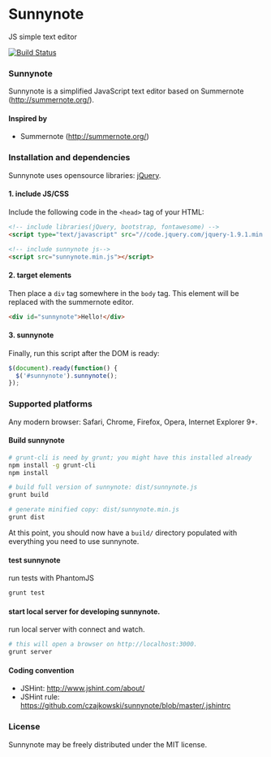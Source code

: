 # Sunnynote
JS simple text editor

[![Build Status](https://travis-ci.org/czajkowski/sunnynote.svg)](https://travis-ci.org/czajkowski/sunnynote)

### Sunnynote
Sunnynote is a simplified JavaScript text editor based on Summernote (http://summernote.org/).

#### Inspired by
* Summernote (http://summernote.org/)

### Installation and dependencies

Sunnynote uses opensource libraries: [jQuery](http://jquery.com/).

#### 1. include JS/CSS

Include the following code in the `<head>` tag of your HTML:

```html
<!-- include libraries(jQuery, bootstrap, fontawesome) -->
<script type="text/javascript" src="//code.jquery.com/jquery-1.9.1.min.js"></script> 

<!-- include sunnynote js-->
<script src="sunnynote.min.js"></script>
```

#### 2. target elements

Then place a `div` tag somewhere in the `body` tag. This element will be replaced with the summernote editor.

```html
<div id="sunnynote">Hello!</div>
```

#### 3. sunnynote

Finally, run this script after the DOM is ready:

```javascript
$(document).ready(function() {
  $('#sunnynote').sunnynote();
});
```

### Supported platforms

Any modern browser: Safari, Chrome, Firefox, Opera, Internet Explorer 9+.


#### Build sunnynote
```bash
# grunt-cli is need by grunt; you might have this installed already
npm install -g grunt-cli
npm install

# build full version of sunnynote: dist/sunnynote.js
grunt build

# generate minified copy: dist/sunnynote.min.js
grunt dist
```
At this point, you should now have a `build/` directory populated with everything you need to use sunnynote.

#### test sunnynote
run tests with PhantomJS
```bash
grunt test
```

#### start local server for developing sunnynote.
run local server with connect and watch.
```bash
# this will open a browser on http://localhost:3000.
grunt server
```

#### Coding convention
* JSHint: http://www.jshint.com/about/
* JSHint rule: https://github.com/czajkowski/sunnynote/blob/master/.jshintrc

### License
Sunnynote may be freely distributed under the MIT license.

